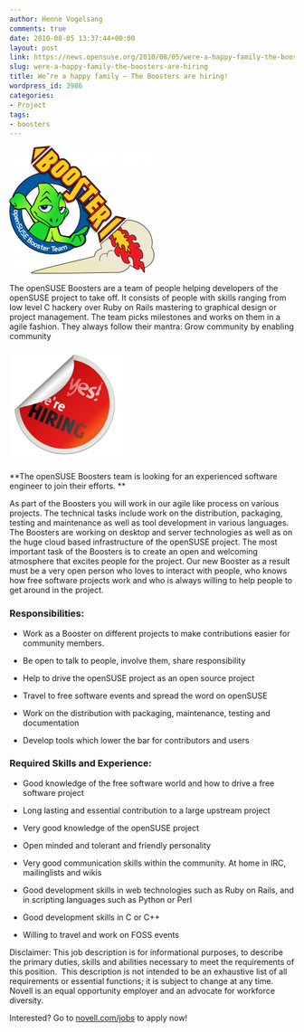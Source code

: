 ```yaml
---
author: Henne Vogelsang
comments: true
date: 2010-08-05 13:37:44+00:00
layout: post
link: https://news.opensuse.org/2010/08/05/were-a-happy-family-the-boosters-are-hiring/
slug: were-a-happy-family-the-boosters-are-hiring
title: We’re a happy family – The Boosters are hiring!
wordpress_id: 3986
categories:
- Project
tags:
- boosters
---
```


[![](/wp-content/uploads/2010/08/256px-Logo-boosters.png)](//en.opensuse.org/openSUSE:Boosters)

The openSUSE Boosters are a team of people helping developers of the  openSUSE project to take off. It consists of people with skills ranging from low level C hackery over Ruby  on Rails mastering to graphical design or project management. The team  picks milestones and works on them in a agile fashion. They always  follow their mantra: Grow community by enabling community

[![](/wp-content/uploads/2010/08/hiring.png)](//careers.novell.com/psp/css89prd/EMPLOYEE/HRMS/c/HRS_HRAM.HRS_CE.GBL)

**The openSUSE Boosters team is looking for an experienced  software engineer to join their efforts. **

<!-- more -->As part of the Boosters you will work in our agile  like process on  various projects. The technical tasks include work on the distribution,  packaging, testing and maintenance as well as tool  development in  various languages. The Boosters are working on desktop and server  technologies as well as on the huge cloud based infrastructure of  the  openSUSE project. The most important task of the Boosters is to create an open and welcoming atmosphere that excites people for the project. Our new Booster as a result must be a very open person who loves to interact with people, who knows how free software projects work and who is always willing to help people to get around in the project.


### Responsibilities:





	
  * Work as a Booster on different projects to make contributions  easier for community members.

	
  * Be open to talk to people, involve them, share responsibility

	
  * Help to drive the openSUSE project as an open source project

	
  * Travel to free software events and spread the word on openSUSE

	
  * Work on the distribution with packaging, maintenance, testing and documentation

	
  * Develop tools which lower the bar for contributors and users




### Required Skills and Experience:





	
  * Good knowledge of the free software world and how to drive a free software project

	
  * Long lasting and essential contribution to a large upstream project

	
  * Very good knowledge of the openSUSE project

	
  * Open minded and tolerant and friendly personality

	
  * Very good communication skills within the community. At home in IRC, mailinglists and wikis

	
  * Good development skills in web technologies such as Ruby on Rails, and in scripting languages such as Python or Perl

	
  * Good development skills in C or C++

	
  * Willing to travel and work on FOSS events


Disclaimer: This job description is for  informational purposes, to describe the primary duties, skills and  abilities necessary to meet the requirements of this position.  This  description is not intended to be an exhaustive list of all requirements  or essential functions; it is subject to change at any time.  Novell is an equal opportunity employer and an advocate for  workforce diversity.

Interested? Go to [novell.com/jobs](//careers.novell.com/psp/css89prd/EMPLOYEE/HRMS/c/HRS_HRAM.HRS_CE.GBL) to apply now!
